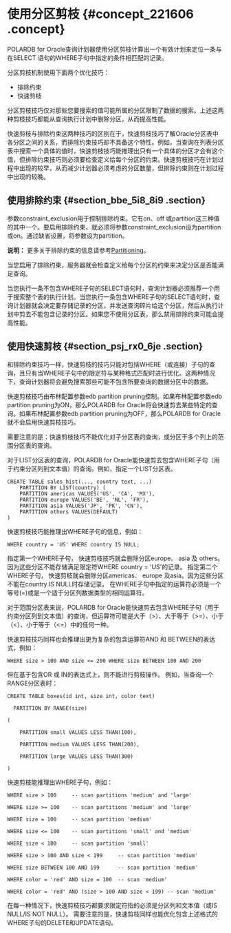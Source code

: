 # 使用分区剪枝 {#concept_221606 .concept}

POLARDB for Oracle查询计划器使用分区剪枝计算出一个有效计划来定位一条与在SELECT 语句的WHERE子句中指定的条件相匹配的记录。

分区剪枝机制使用下面两个优化技巧：

-   排除约束
-   快速剪枝

分区剪枝技巧仅对那些您要搜索的值可能所属的分区限制了数据的搜索。上述这两种剪枝技巧都能从查询执行计划中删除分区，从而提高性能。

快速剪枝与排除约束这两种技巧的区别在于，快速剪枝技巧了解Oracle分区表中各分区之间的关系，而排除约束技巧却不具备这个特性。例如，当查询在列表分区表中搜索一个具体的值时，快速剪枝技巧能推理出只有一个具体的分区才会有这个值，但排除约束技巧则必须要检查定义给每个分区的约束。快速剪枝技巧在计划过程中出现的较早，从而减少计划器必须考虑的分区数量，但排除约束则在计划过程中出现的较晚。

## 使用排除约束 {#section_bbe_5i8_8i9 .section}

参数constraint\_exclusion用于控制排除约束。它有on、off 或partition这三种值的其中一个。要启用排除约束，就必须将参数constraint\_exclusion设为partition或on。通过缺省设置，将参数设为partition。

**说明：** 更多关于排除约束的信息请参考[Partitioning](https://www.enterprisedb.com/docs/en/9.3/pg/ddl-partitioning.html)。

当您启用了排除约束，服务器就会检查定义给每个分区的约束来决定分区是否能满足查询。

当您执行一条不包含WHERE子句的SELECT语句时，查询计划器必须推荐一个用于搜索整个表的执行计划。当您执行一条包含WHERE子句的SELECT语句时，查询计划器就会决定要存储记录的分区，并发送查询碎片给这个分区，然后从执行计划中剪去不能包含记录的分区。如果您不使用分区表，那么禁用排除约束可能会提高性能。

## 使用快速剪枝 {#section_psj_rx0_6je .section}

和排除约束技巧一样，快速剪枝的技巧只能对包括WHERE（或连接）子句的查询，且只有当WHERE子句中的限定符与某种格式匹配时进行优化。这两种情况下，查询计划器将会避免搜索那些可能不包含所要查询的数据分区中的数据。

快速剪枝技巧由布林配置参数edb partition pruning控制。如果布林配置参数edb partition pruning为ON，那么POLARDB for Oracle将会快速剪去某些特定的查询。如果布林配置参数edb partition pruning为OFF，那么POLARDB for Oracle就不会启用快速剪枝技巧。

需要注意的是：快速剪枝技巧不能优化对子分区表的查询，或分区于多个列上的范围分区表的查询。

对于LIST分区表的查询，POLARDB for Oracle能快速剪去包含WHERE子句（用于约束分区列到文本值）的查询。例如，指定一个LIST分区表。

``` {#codeblock_khu_6c7_ypi}
CREATE TABLE sales_hist(..., country text, ...) 
    PARTITION BY LIST(country) (
    PARTITION americas VALUES('US', 'CA', 'MX'), 
    PARTITION europe VALUES('BE', 'NL', 'FR'), 
    PARTITION asia VALUES('JP', 'PK', 'CN'), 
    PARTITION others VALUES(DEFAULT)
)                
```

快速剪枝技巧能推理出WHERE子句的信息，例如：

``` {#codeblock_8y6_7za_x0j}
WHERE country = 'US' WHERE country IS NULL;
```

指定第一个WHERE子句， 快速剪枝技巧就会删除分区europe、 asia 及 others。因为这些分区不能存储满足限定符WHERE country = 'US'的记录。 指定第二个WHERE子句， 快速剪枝就会删除分区americas、 europe 及asia。因为这些分区不能在country IS NULL时存储记录。 在WHERE子句中指定的运算符必须是一个等号\(=\)或是一个适于分区列数据类型的相同运算符。

对于范围分区表来说，POLARDB for Oracle能快速剪去包含WHERE子句（用于约束分区列到文本值）的查询，但运算符可能是大于（\>）、大于等于（\>=）、小于（<）、小于等于（<=）中的任何一种。

快速剪枝技巧同样也会推理出更为复杂的包含运算符AND 和 BETWEEN的表达式，例如：

``` {#codeblock_qnj_47m_7i6}
WHERE size > 100 AND size <= 200 WHERE size BETWEEN 100 AND 200
```

但在基于包含OR 或 IN的表达式上，则不能进行剪枝操作。 例如，当查询一个RANGE分区表时：

``` {#codeblock_x0m_kkh_gk4}
CREATE TABLE boxes(id int, size int, color text) 

  PARTITION BY RANGE(size)

(

    PARTITION small VALUES LESS THAN(100),

    PARTITION medium VALUES LESS THAN(200),

    PARTITION large VALUES LESS THAN(300)

)
```

快速剪枝能推理出WHERE子句，例如：

``` {#codeblock_3yg_lwq_zk7}
WHERE size > 100     -- scan partitions 'medium' and 'large'

WHERE size >= 100    -- scan partitions 'medium' and 'large'

WHERE size = 100     -- scan partition 'medium'

WHERE size <= 100    -- scan partitions 'small' and 'medium'

WHERE size < 100     -- scan partition 'small'

WHERE size > 100 AND size < 199     -- scan partition 'medium'

WHERE size BETWEEN 100 AND 199      -- scan partition 'medium'

WHERE color = 'red' AND size = 100  -- scan 'medium'

WHERE color = 'red' AND (size > 100 AND size < 199) -- scan 'medium'
```

在每一种情况下，快速剪枝技巧都要求限定符指的必须是分区列和文本值（或IS NULL/IS NOT NULL）。 需要注意的是，快速剪枝同样也能优化包含上述格式的WHERE子句的DELETE和UPDATE语句。

